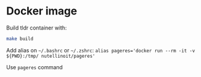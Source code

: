 # Docker image

Build tldr container with:

```bash
make build
```

Add alias on `~/.bashrc` or `~/.zshrc`: `alias pageres='docker run --rm -it -v ${PWD}:/tmp/ nutellinoit/pageres'`

Use `pageres` command
